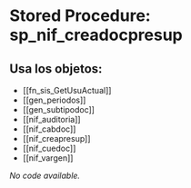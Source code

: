 # Stored Procedure: sp_nif_creadocpresup

## Usa los objetos:
- [[fn_sis_GetUsuActual]]
- [[gen_periodos]]
- [[gen_subtipodoc]]
- [[nif_auditoria]]
- [[nif_cabdoc]]
- [[nif_creapresup]]
- [[nif_cuedoc]]
- [[nif_vargen]]

*No code available.*
